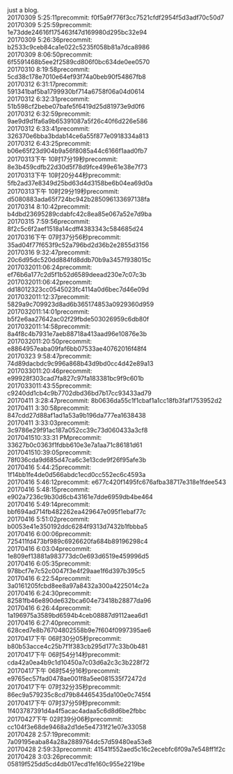 just a blog.<br/>
20170309 5:25:11precommit:  f0f5a9f776f3cc7521cfdf2954f5d3adf70c50d7<br/>
20170309 5:25:59precommit:  1e73dde24616f175463f47d169980d295bc32e94<br/>
20170309 5:26:36precommit:  b2533c9ceb84ca1e022c5235f058b81a7dca8986<br/>
20170309 8:06:50precommit:  6f5591468b5ee2f2589cd806f0bc634de0ee0570<br/>
20170310 8:19:58precommit:  5cd38c178e7010e64ef93f74a0beb90f54867fb8<br/>
20170312 6:31:17precommit:  591341baf5ba1799930bf714a6758f06a04d0614<br/>
20170312 6:32:31precommit:  51b598cf2bebe07bafe5f6419d25d81973e9d0f6<br/>
20170312 6:32:59precommit:  9ae9d9d1fa6a9b65391087a5f26c40f6d226e586<br/>
20170312 6:33:41precommit:  326370e6bba3bdab14ce6a55f877e0918334a813<br/>
20170312 6:43:25precommit:  b06e65f23d904b9a56f8085a44c6166f1aad0fb7<br/>
20170313下午 10时17分19秒precommit:  8e3b459cdfb22d30d5f78d9fce499e61e38e7f73<br/>
20170313下午 10时20分44秒precommit:  5fb2ad37e8349d25bd63d4d3158be6b04ea69d0a<br/>
20170313下午 10时29分19秒precommit:  d5080883ada65f724bc942b285096133697138fa<br/>
20170314 8:10:42precommit:  b4dbd23695289cdabfc42c8ea85e067a52e7d9ba<br/>
20170315 7:59:56precommit:  8f2c5c6f2aef1518a14cdff4383343c584685d24<br/>
20170316下午 07时37分56秒precommit:  35ad04f77f653f9c52a796bd2d36b2e2855d3156<br/>
20170316 9:32:47precommit:  20c6d95dc520dd884fd8ddb70b9a3457f938015c<br/>
2017032011:06:24precommit:  ef76b6a177c2d5f1b52d6589deead230e7c07c3b<br/>
2017032011:06:42precommit:  dd18012323cc0545023fc4114a0d6bec7d46e09d<br/>
2017032011:12:37precommit:  5829a9c709923d8ad6b365174853a0929360d959<br/>
2017032011:14:01precommit:  b5f2e6aa27642ac02f29fbde503026959c6db80f<br/>
2017032011:14:58precommit:  8a4f8c4b7931e7aeb88718a413aad96e10876e3b<br/>
2017032011:20:50precommit:  e8864957eaba09faf6bb07533ae40762016f48f4<br/>
20170323 9:58:47precommit:  74d89dacbdc9c996a868b43d9bd0cc4d42e89a13<br/>
2017033011:20:46precommit:  e99928f303cad7fa827c97fa183381bc9f9c601b<br/>
2017033011:43:55precommit:  c9240dd1cb4c9b7702dbd36bd7b17cc93433ad79<br/>
20170411 3:28:47precommit:  8b0636da55c1f1cbaf1a1cc18fb3faf1753952d2<br/>
20170411 3:30:58precommit:  847cdd27d88af1ad1a53a9b196da777ea1638438<br/>
20170411 3:33:03precommit:  3c9786e29f91ac187a052cc39c73d060433a3cf8<br/>
2017041510:33:31 PMprecommit:  33627b0c0363f1fdbb610e3e7a1aa71c86181d61<br/>
2017041510:39:05precommit:  78f036cda9d685d47ca6c3e13cde9f26f95afe3b<br/>
20170416 5:44:25precommit:  1f14bb1fe4de0d566abdc1ecd0cc552ec6c4593a<br/>
20170416 5:46:12precommit:  e677c420f1495fc676afba38717e318e1fdee543<br/>
20170416 5:48:15precommit:  e902a7236c9b30d6cb43161e7dde6959db4be464<br/>
20170416 5:49:14precommit:  bbf694ad714fb482262ea429647e095f1ebaf77c<br/>
20170416 5:51:02precommit:  b0053e41e350192ddc6284f9313d7432b1fbbba5<br/>
20170416 6:00:06precommit:  725411fd473bf989c6926620fa684b89196298c4<br/>
20170416 6:03:04precommit:  1e809ef13881a983773dc0e693d6519e459996d5<br/>
20170416 6:05:35precommit:  978bcf7e7c52c0047f3e4f29aae1f6d397b395c5<br/>
20170416 6:22:54precommit:  3a0161205fcbd8ee8a97a8432a300a4225014c2a<br/>
20170416 6:24:30precommit:  82581fb46e890de632bca604e73418b28877da96<br/>
20170416 6:26:44precommit:  1a196975a3589bd6594b4ceb08887d9112aea6d1<br/>
20170416 6:27:40precommit:  628ced7e8b76704802558b9e7f604f0997395ae6<br/>
20170417下午 06时30分05秒precommit:  b80b53acce4c25b7f1f383cb295d177c33b0b481<br/>
20170417下午 06时54分14秒precommit:  cda42a0ea4b9c1d10450a7c03d6a2c3c3b228f72<br/>
20170417下午 06时54分16秒precommit:  e9765ec57fad0478ae001f8a5ee081535f72472d<br/>
20170417下午 07时32分35秒precommit:  86ec9a579235c8cd79b84465435da100e0c745f4<br/>
20170417下午 07时37分59秒precommit:  1f403787391d4a4f5acac4adaa5c6d8d6be2fbbc<br/>
20170427下午 02时39分06秒precommit:  cc104f3e68de9468a2d1de5e4731f21e07e33058<br/>
20170428 2:57:19precommit:  7a09195eaba84a28a2889764dc57d59480ea53e8<br/>
20170428 2:59:33precommit:  41541f552aed5c16c2ecebfc6f09a7e548ff1f2c<br/>
20170428 3:03:26precommit:  05819f525dd5cd4db017ecd1fe160c955e2219be<br/>
